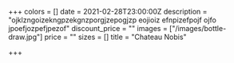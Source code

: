 +++
colors = []
date = 2021-02-28T23:00:00Z
description = "ojklzngoizekngpzekgnzporgjzepogjzp eojioiz efnpizefpojf ojfo jpoefjozpefjpezof"
discount_price = ""
images = ["/images/bottle-draw.jpg"]
price = ""
sizes = []
title = "Chateau Nobis"

+++
